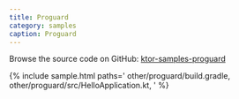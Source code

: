 ```yaml
---
title: Proguard
category: samples
caption: Proguard
---
```


Browse the source code on GitHub: [ktor-samples-proguard](https://github.com/ktorio/ktor-samples/tree/master/generic/samples/proguard)

{% include sample.html paths='
    other/proguard/build.gradle,
    other/proguard/src/HelloApplication.kt,
' %}
